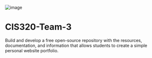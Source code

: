 ![image](https://github.com/CIS320-team-3/CIS320-Team-3/blob/714cab94dc90243c06e8213a9fa565fb046bafb8/Team/Images/PortfoliU%20Project-logos_transparent_banner.png)

# CIS320-Team-3
Build and develop a free open-source repository with the resources, documentation, and information that allows students to create a simple personal website portfolio.
